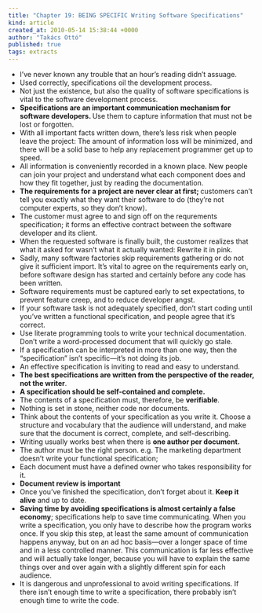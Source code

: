 ```yaml
---
title: "Chapter 19: BEING SPECIFIC Writing Software Specifications"
kind: article
created_at: 2010-05-14 15:38:44 +0000
author: "Takács Ottó"
published: true
tags: extracts
---
```

<ul>
    <li>I&rsquo;ve never known any trouble that an hour&rsquo;s reading didn&rsquo;t assuage.</li>
    <li>Used correctly, specifications oil the development process.</li>
    <li>Not just the existence, but also the quality of software specifications is vital to the software development process.</li>
    <li><strong>Specifications are an important communication mechanism for software developers. </strong>Use them to capture information that must not be lost or forgotten.</li>
    <li>With all important facts written down, there&rsquo;s less risk when people leave the project: The amount of information loss will be minimized, and there will be a solid base to help any replacement programmer get up to speed.</li>
    <li>All information is conveniently recorded in a known place. New people can join your project and understand what each component does and how they fit together, just by reading the documentation.</li>
    <li><strong>The requirements for a project are never clear at first; </strong>customers can&rsquo;t tell you exactly what they want their software to do (they&rsquo;re not computer experts, so they don&rsquo;t know).</li>
    <li>The customer must agree to and sign off on the requrements specification; it forms an effective contract between the software developer and its client.</li>
    <li>When the requested software is finally built, the customer realizes that what it asked for wasn&rsquo;t what it actually wanted: Rewrite it in pink.</li>
    <li>Sadly, many software factories skip requirements gathering or do not give it sufficient import. It&rsquo;s vital to agree on the requirements early on, before software design has started and certainly before any code has been written.</li>
    <li>Software requirements must be captured early to set expectations, to prevent feature creep, and to reduce developer angst.</li>
    <li>If your software task is not adequately specified, don&rsquo;t start coding until you&rsquo;ve written a functional specification, and people agree that it&rsquo;s correct.</li>
    <li>Use literate programming tools to write your technical documentation. Don&rsquo;t write a word-processed document that will quickly go stale.</li>
    <li>If a specification can be interpreted in more than one way, then the &ldquo;specification&rdquo; isn&rsquo;t specific&mdash;it&rsquo;s not doing its job.</li>
    <li>An effective specification is inviting to read and easy to understand.</li>
    <li><strong>The best specifications are written from the perspective of the reader, not the writer</strong>.</li>
    <li><strong>A specification should be self-contained and complete.</strong></li>
    <li>The contents of a specification must, therefore, be <strong>verifiable</strong>.</li>
    <li>Nothing is set in stone, neither code nor documents.</li>
    <li>Think about the contents of your specification as you write it. Choose a structure and vocabulary that the audience will understand, and make sure that the document is correct, complete, and self-describing.</li>
    <li>Writing usually works best when there is <strong>one author per document.</strong></li>
    <li>The author must be the right person. e.g. The marketing department doesn&rsquo;t write your functional specification;</li>
    <li>Each document must have a defined owner who takes responsibility for it.</li>
    <li><strong>Document review is important</strong></li>
    <li>Once you&rsquo;ve finished the specification, don&rsquo;t forget about it.<strong> Keep it alive</strong> and up to date.</li>
    <li><strong>Saving time by avoiding specifications is almost certainly a false economy</strong>; specifications help to save time communicating. When you write a specification, you only have to describe how the program works once. If you skip this step, at least the same amount of communication happens anyway, but on an  ad hoc basis&mdash;over a longer space of time and in a less controlled manner. This communication is far less effective and will actually take longer, because you will have to explain the same things over and over again with a slightly different spin for each audience.</li>
    <li>It is dangerous and unprofessional to avoid writing specifications. If there isn&rsquo;t enough time to write a specification, there probably isn&rsquo;t enough time to write the code.</li>
</ul>


<div class='old-comments'></div>